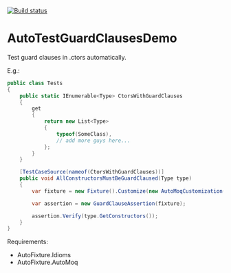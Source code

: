 [![Build status](https://ci.appveyor.com/api/projects/status/m6djus7yaqr8cwdc?svg=true)](https://ci.appveyor.com/project/dariusz-wozniak/autotestguardclausesdemo)

# AutoTestGuardClausesDemo
Test guard clauses in .ctors automatically.

E.g.:

```csharp
public class Tests
{
    public static IEnumerable<Type> CtorsWithGuardClauses
    {
        get
        {
            return new List<Type>
            {
                typeof(SomeClass),
                // add more guys here...
            };
        }
    }

    [TestCaseSource(nameof(CtorsWithGuardClauses))]
    public void AllConstructorsMustBeGuardClaused(Type type)
    {
        var fixture = new Fixture().Customize(new AutoMoqCustomization());

        var assertion = new GuardClauseAssertion(fixture);

        assertion.Verify(type.GetConstructors());
    }
}
```

Requirements:

- AutoFixture.Idioms
- AutoFixture.AutoMoq
